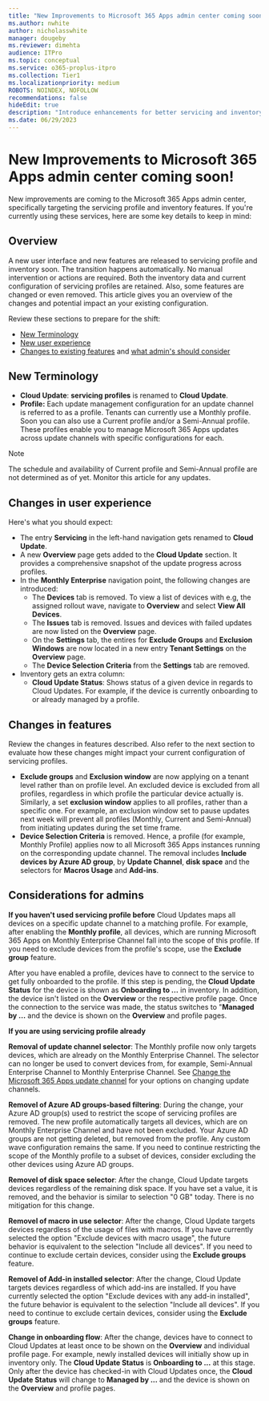 ```yaml
---
title: "New Improvements to Microsoft 365 Apps admin center coming soon"
ms.author: nwhite
author: nicholasswhite
manager: dougeby
ms.reviewer: dimehta
audience: ITPro
ms.topic: conceptual
ms.service: o365-proplus-itpro
ms.collection: Tier1
ms.localizationpriority: medium
ROBOTS: NOINDEX, NOFOLLOW
recommendations: false
hideEdit: true
description: "Introduce enhancements for better servicing and inventory management, streamlining updates and user experience"
ms.date: 06/29/2023
---
```


# New Improvements to Microsoft 365 Apps admin center coming soon!

New improvements are coming to the Microsoft 365 Apps admin center, specifically targeting the servicing profile and inventory features. If you're currently using these services, here are some key details to keep in mind:

## Overview
A new user interface and new features are released to servicing profile and inventory soon. The transition happens automatically. No manual intervention or actions are required. Both the inventory data and current configuration of servicing profiles are retained. Also, some features are changed or even removed. This article gives you an overview of the changes and potential impact an your existing configuration.

Review these sections to prepare for the shift:

- [New Terminology](#new-terminology)
- [New user experience](#changes-in-user-experience)
- [Changes to existing features](#changes-in-features) and [what admin's should consider](#considerations-for-admins)

## New Terminology

- **Cloud Update**: **servicing profiles** is renamed to **Cloud Update**.
- **Profile:** Each update management configuration for an update channel is referred to as a profile. Tenants can currently use a Monthly profile. Soon you can also use a Current profile and/or a Semi-Annual profile. These profiles enable you to manage Microsoft 365 Apps updates across update channels with specific configurations for each.

> [!NOTE]
> The schedule and availability of Current profile and Semi-Annual profile are not determined as of yet. Monitor this article for any updates.

## Changes in user experience

Here's what you should expect:

- The entry **Servicing** in the left-hand navigation gets renamed to **Cloud Update**.
- A new **Overview** page gets added to the **Cloud Update** section. It provides a comprehensive snapshot of the update progress across profiles.
- In the **Monthly Enterprise** navigation point, the following changes are introduced:
  - The **Devices** tab is removed. To view a list of devices with e.g, the assigned rollout wave, navigate to **Overview** and select **View All Devices**. 
  - The **Issues** tab is removed. Issues and devices with failed updates are now listed on the **Overview** page.
  - On the **Settings** tab, the entires for **Exclude Groups** and **Exclusion Windows** are now located in a new entry **Tenant Settings** on the **Overview** page.
  - The **Device Selection Criteria** from the **Settings** tab are removed.
- Inventory gets an extra column:
  - **Cloud Update Status**: Shows status of a given device in regards to Cloud Updates. For example, if the device is currently onboarding to or already managed by a profile. 

## Changes in features

Review the changes in features described. Also refer to the next section to evaluate how these changes might impact your current configuration of servicing profiles.

- **Exclude groups** and **Exclusion window** are now applying on a tenant level rather than on profile level. An excluded device is excluded from all profiles, regardless in which profile the particular device actually is. Similarly, a set **exclusion window** applies to all profiles, rather than a specific one. For example, an exclusion window set to pause updates next week will prevent all profiles (Monthly, Current and Semi-Annual) from initiating updates during the set time frame.
- **Device Selection Criteria** is removed. Hence, a profile (for example, Monthly Profile) applies now to all Microsoft 365 Apps instances running on the corresponding update channel. The removal includes **Include devices by Azure AD group**, by **Update Channel**, **disk space** and the selectors for **Macros Usage** and **Add-ins**.

## Considerations for admins

**If you haven't used servicing profile before**
Cloud Updates maps all devices on a specific update channel to a matching profile. For example, after enabling the **Monthly profile**, all devices, which are running Microsoft 365 Apps on Monthly Enterprise Channel fall into the scope of this profile. If you need to exclude devices from the profile's scope, use the **Exclude group** feature.

After you have enabled a profile, devices have to connect to the service to get fully onboarded to the profile. If this step is pending, the **Cloud Update Status** for the device is shown as **Onboarding to ...** in inventory. In addition, the device isn't listed on the **Overview** or the respective profile page. Once the connection to the service was made, the status switches to "**Managed by ...** and the device is shown on the **Overview** and profile pages.

**If you are using servicing profile already**

**Removal of update channel selector**: The Monthly profile now only targets devices, which are already on the Monthly Enterprise Channel. The selector can no longer be used to convert devices from, for example, Semi-Annual Enterprise Channel to Monthly Enterprise Channel. See [Change the Microsoft 365 Apps update channel](../updates/change-update-channels.md) for your options on changing update channels.

**Removel of Azure AD groups-based filtering**: During the change, your Azure AD group(s) used to restrict the scope of servicing profiles are removed. The new profile automatically targets all devices, which are on Monthly Enterprise Channel and have not been excluded. Your Azure AD groups are not getting deleted, but removed from the profile. Any custom wave configuration remains the same. If you need to continue restricting the scope of the Monthly profile to a subset of devices, consider excluding the other devices using Azure AD groups.

**Removel of disk space selector**: After the change, Cloud Update targets devices regardless of the remaining disk space. If you have set a value, it is removed, and the behavior is similar to selection "0 GB" today. There is no mitigation for this change.

**Removel of macro in use selector**: After the change, Cloud Update targets devices regardless of the usage of files with macros. If you have currently selected the option "Exclude devices with macro usage", the future behavior is equivalent to the selection "Include all devices". If you need to continue to exclude certain devices, consider using the **Exclude groups** feature.

**Removel of Add-in installed selector**: After the change, Cloud Update targets devices regardless of which add-ins are installed. If you have currently selected the option "Exclude devices with any add-in installed", the future behavior is equivalent to the selection "Include all devices". If you need to continue to exclude certain devices, consider using the **Exclude groups** feature.

**Change in onboarding flow**: After the change, devices have to connect to Cloud Updates at least once to be shown on the **Overview** and individual profile page. For example, newly installed devices will initially show up in inventory only. The **Cloud Update Status** is **Onboarding to ...** at this stage. Only after the device has checked-in with Cloud Updates once, the **Cloud Update Status** will change to **Managed by ...** and the device is shown on the **Overview** and profile pages.
